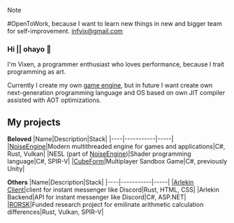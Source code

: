 > [!NOTE]
> #OpenToWork, because I want to learn new things in new and bigger team for self-improvement. infvix@gmail.com

### Hi || ohayo 👋
I'm Vixen, a programmer enthusiast who loves performance, because I trait programming as art.

Currently I create my own [game engine](https://github.com/NoiseStudio/NoiseEngine), but in future I want create own next-generation programming language and OS based on own JIT compiler assisted with AOT optimizations.

## My projects

**Beloved**
|Name|Description|Stack|
|----|-----------|-----|
|[NoiseEngine](https://github.com/NoiseStudio/NoiseEngine)|Modern multithreaded engine for games and applications|C#, Rust, Vulkan|
|NESL (part of [NoiseEngine](https://github.com/NoiseStudio/NoiseEngine))|Shader programming language|C#, SPIR-V|
|[CubeForm](https://cubeform.net/)|Multiplayer Sandbox Game|C#, previously Unity|

**Others**
|Name|Description|Stack|
|----|-----------|-----|
|[Arlekin Client](https://github.com/ArlekinTeam/ArlekinClient)|client for instant messenger like Discord|Rust, HTML, CSS|
|Arlekin Backend|API for instant messenger like Discord|C#, ASP.NET|
|[RORSK](https://github.com/Vixenka/RORSK)|Funded research project for emilinate arithmetic calculation differences|Rust, Vulkan, SPIR-V|
